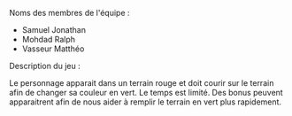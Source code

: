 Noms des membres de l'équipe :
- Samuel Jonathan
- Mohdad Ralph
- Vasseur Matthéo

Description du jeu :

Le personnage apparait dans un terrain rouge et doit courir sur le terrain afin de changer sa couleur en vert. Le temps est limité. Des bonus peuvent apparaitrent afin de nous aider à remplir le terrain en vert plus rapidement.
